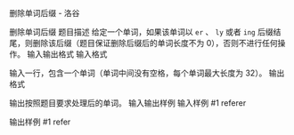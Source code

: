 



删除单词后缀 - 洛谷














删除单词后缀
题目描述
给定一个单词，如果该单词以 `er` 、 `ly` 或者 `ing` 后缀结尾，则删除该后缀（题目保证删除后缀后的单词长度不为 $0$），否则不进行任何操作。
输入输出格式
输入格式

输入一行，包含一个单词（单词中间没有空格，每个单词最大长度为 $32$）。
输出格式

输出按照题目要求处理后的单词。
输入输出样例
输入样例 #1
referer

输出样例 #1
refer








